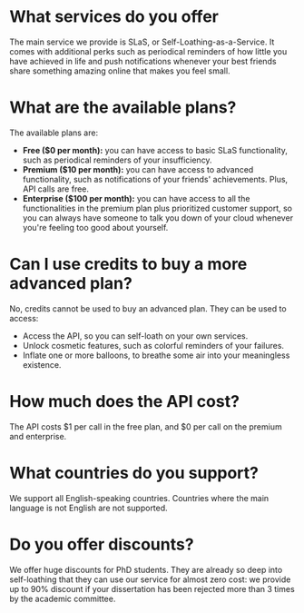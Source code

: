 # What services do you offer

The main service we provide is SLaS, or Self-Loathing-as-a-Service. It comes with additional perks such as periodical reminders of how little you have achieved in life and push notifications whenever your best friends share something amazing online that makes you feel small.

# What are the available plans?

The available plans are:

- **Free ($0 per month):** you can have access to basic SLaS functionality, such as periodical reminders of your insufficiency.
- **Premium ($10 per month):** you can have access to advanced functionality, such as notifications of your friends' achievements. Plus, API calls are free.
- **Enterprise ($100 per month):** you can have access to all the functionalities in the premium plan plus prioritized customer support, so you can always have someone to talk you down of your cloud whenever you're feeling too good about yourself.

# Can I use credits to buy a more advanced plan?

No, credits cannot be used to buy an advanced plan.
They can be used to access:

- Access the API, so you can self-loath on your own services.
- Unlock cosmetic features, such as colorful reminders of your failures.
- Inflate one or more balloons, to breathe some air into your meaningless existence.

# How much does the API cost?

The API costs $1 per call in the free plan, and $0 per call on the premium and enterprise.

# What countries do you support?

We support all English-speaking countries. Countries where the main language is not English are not supported.

# Do you offer discounts?

We offer huge discounts for PhD students. They are already so deep into self-loathing that they can use our service for almost zero cost: we provide up to 90% discount if your dissertation has been rejected more than 3 times by the academic committee.
